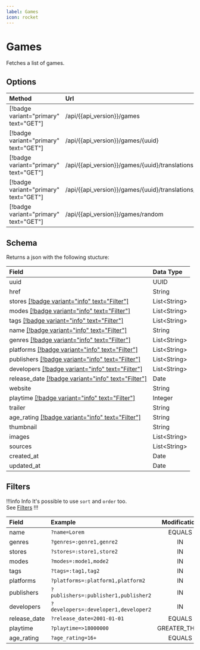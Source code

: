 ```yaml
---
label: Games
icon: rocket
---
```


# Games

Fetches a list of games.

## Options

| Method                                | Url                                                           | Description                     |
| :------------------------------------ | :------------------------------------------------------------ | :------------------------------ |
| [!badge variant="primary" text="GET"] | /api/{{api_version}}/games                                    | **Retrieves** all.              |
| [!badge variant="primary" text="GET"] | /api/{{api_version}}/games/\{uuid\}                           | **Retrieves** one by **UUID**.  |
| [!badge variant="primary" text="GET"] | /api/{{api_version}}/games/\{uuid\}/translations              | **Retrieves** all translations. |
| [!badge variant="primary" text="GET"] | /api/{{api_version}}/games/\{uuid\}/translations/\{language\} | **Retrieves** one translation.  |
| [!badge variant="primary" text="GET"] | /api/{{api_version}}/games/random                             | **Retrieves** one random.       |

## Schema

Returns a json with the following stucture:

| Field                                                          | Data Type      |
| :------------------------------------------------------------- | :------------- |
| uuid                                                           | UUID           |
| href                                                           | String         |
| stores [[!badge variant="info" text="Filter"]](#filters)       | List\<String\> |
| modes [[!badge variant="info" text="Filter"]](#filters)        | List\<String\> |
| tags [[!badge variant="info" text="Filter"]](#filters)         | List\<String\> |
| name [[!badge variant="info" text="Filter"]](#filters)         | String         |
| genres [[!badge variant="info" text="Filter"]](#filters)       | List\<String\> |
| platforms [[!badge variant="info" text="Filter"]](#filters)    | List\<String\> |
| publishers [[!badge variant="info" text="Filter"]](#filters)   | List\<String\> |
| developers [[!badge variant="info" text="Filter"]](#filters)   | List\<String\> |
| release_date [[!badge variant="info" text="Filter"]](#filters) | Date           |
| website                                                        | String         |
| playtime [[!badge variant="info" text="Filter"]](#filters)     | Integer        |
| trailer                                                        | String         |
| age_rating [[!badge variant="info" text="Filter"]](#filters)   | String         |
| thumbnail                                                      | String         |
| images                                                         | List\<String\> |
| sources                                                        | List\<String\> |
| created_at                                                     | Date           |
| updated_at                                                     | Date           |

## Filters

!!!info Info
It's possible to use `sort` and `order` too. \
See [Filters](../Guides/Filters.md)
!!!

| Field        | Example                              | Modification |
| :----------- | :----------------------------------- | :----------: |
| name         | `?name=Lorem`                        |    EQUALS    |
| genres       | `?genres=:genre1,genre2`             |      IN      |
| stores       | `?stores=:store1,store2`             |      IN      |
| modes        | `?modes=:mode1,mode2`                |      IN      |
| tags         | `?tags=:tag1,tag2`                   |      IN      |
| platforms    | `?platforms=:platform1,platform2`    |      IN      |
| publishers   | `?publishers=:publisher1,publisher2` |      IN      |
| developers   | `?developers=:developer1,developer2` |      IN      |
| release_date | `?release_date=2001-01-01`           |    EQUALS    |
| playtime     | `?playtime=>18000000`                | GREATER_THAN |
| age_rating   | `?age_rating=16+`                    |    EQUALS    |
